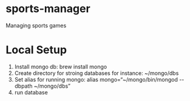 # sports-manager
Managing sports games


# Local Setup

1. Install mongo db: brew install mongo
2. Create directory for stroing databases for instance: ~/mongo/dbs
3. Set alias for running mongo: alias mongo=“~/mongo/bin/mongod --dbpath ~/mongo/dbs”
4. run database
